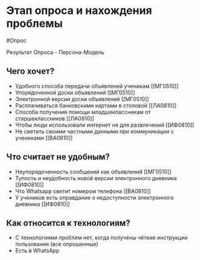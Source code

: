 # Этап опроса и нахождения проблемы

#Опрос

Результат Опроса - Персона-Модель

## Чего хочет?

- Удобного способа передачи объявлений ученикам [[МГ0510]]
- Упорядоченной доски объявлений [[МГ0510]]
- Электронной версии доски объявлений [[МГ0510]]
- Расплачиваться банковскими картами в столовой [[ЛА0810]]
- Способа получения помощи младшеклассникам от старшеклассников [[ЛА0810]]
- Чтобы люди использовали интернет не для развлечений [[ИФ0810]]
- Не светить своими частными данными при коммуникации с учениками [[ВА0810]]

## Что считает не удобным?

- Неупорядоченность сообщений как объявлений [[МГ0510]]
- Тупость и неудобность новой версии электронного дневника [[ИФ0810]]
- Что Whatsapp светит номером телефона [[ВА0810]]
- У учеников есть оправдание о недоступности электронного дневника [[ИФ0810]]

## Как относится к технологиям?

- С технологиями проблем нет, когда получены чёткие инструкции пользования (все опрошенные)
- Есть в WhatsApp
